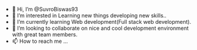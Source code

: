 - 👋 Hi, I’m @SuvroBiswas93
- 👀 I’m interested in Learning new things developing new skills..
- 🌱 I’m currently learning Web development(Full stack web development).
- 💞️ I’m looking to collaborate on nice and cool development environment with great team members.
- 📫 How to reach me ...

<!---
SuvroBiswas93/SuvroBiswas93 is a ✨ special ✨ repository because its `README.md` (this file) appears on your GitHub profile.
You can click the Preview link to take a look at your changes.
--->
